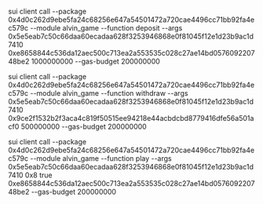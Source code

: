 sui client call --package 0x4d0c262d9ebe5fa24c68256e647a54501472a720cae4496cc71bb92fa4ec579c --module alvin_game --function deposit --args 0x5e5eab7c50c66daa60ecadaa628f3253946868e0f81045f12e1d23b9ac1d7410 0xe8658844c536da12aec500c713ea2a553535c028c27ae14bd057609220748be2 1000000000 --gas-budget 200000000

sui client call --package 0x4d0c262d9ebe5fa24c68256e647a54501472a720cae4496cc71bb92fa4ec579c --module alvin_game --function withdraw --args 0x5e5eab7c50c66daa60ecadaa628f3253946868e0f81045f12e1d23b9ac1d7410 0x9ce2f1532b2f3aca4c819f50515ee94218e44acbdcbd8779416dfe56a501acf0 500000000 --gas-budget 200000000


sui client call --package 0x4d0c262d9ebe5fa24c68256e647a54501472a720cae4496cc71bb92fa4ec579c --module alvin_game --function play --args 0x5e5eab7c50c66daa60ecadaa628f3253946868e0f81045f12e1d23b9ac1d7410 0x8 true 0xe8658844c536da12aec500c713ea2a553535c028c27ae14bd057609220748be2 --gas-budget 200000000